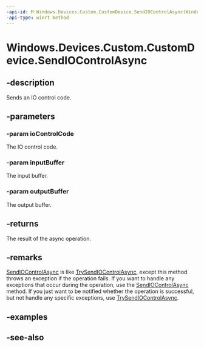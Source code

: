 ```yaml
---
-api-id: M:Windows.Devices.Custom.CustomDevice.SendIOControlAsync(Windows.Devices.Custom.IIOControlCode,Windows.Storage.Streams.IBuffer,Windows.Storage.Streams.IBuffer)
-api-type: winrt method
---
```


<!-- Method syntax
public Windows.Foundation.IAsyncOperation<uint> SendIOControlAsync(Windows.Devices.Custom.IIOControlCode ioControlCode, Windows.Storage.Streams.IBuffer inputBuffer, Windows.Storage.Streams.IBuffer outputBuffer)
-->

# Windows.Devices.Custom.CustomDevice.SendIOControlAsync

## -description
Sends an IO control code.

## -parameters
### -param ioControlCode
The IO control code.

### -param inputBuffer
The input buffer.

### -param outputBuffer
The output buffer.

## -returns
The result of the async operation.

## -remarks
[SendIOControlAsync](customdevice_sendiocontrolasync_1607685722.md) is like [TrySendIOControlAsync](customdevice_trysendiocontrolasync_260174567.md), except this method throws an exception if the operation fails. If you want to handle any exceptions that occur during the operation, use the [SendIOControlAsync](customdevice_sendiocontrolasync_1607685722.md) method. If you just want to be notified whether the operation is successful, but not handle any specific exceptions, use [TrySendIOControlAsync](customdevice_trysendiocontrolasync_260174567.md).

## -examples

## -see-also

